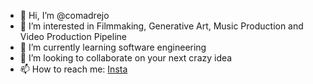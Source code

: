 - 👋 Hi, I’m @comadrejo
- 👀 I’m interested in Filmmaking, Generative Art, Music Production and Video Production Pipeline
- 🌱 I’m currently learning software engineering
- 💞️ I’m looking to collaborate on your next crazy idea
- 📫 How to reach me: [Insta](https://instagram.com/komadrejo "comadrejo´s instagram")

<!---
comadrejo/comadrejo is a ✨ special ✨ repository because its `README.md` (this file) appears on your GitHub profile.
You can click the Preview link to take a look at your changes.
--->
